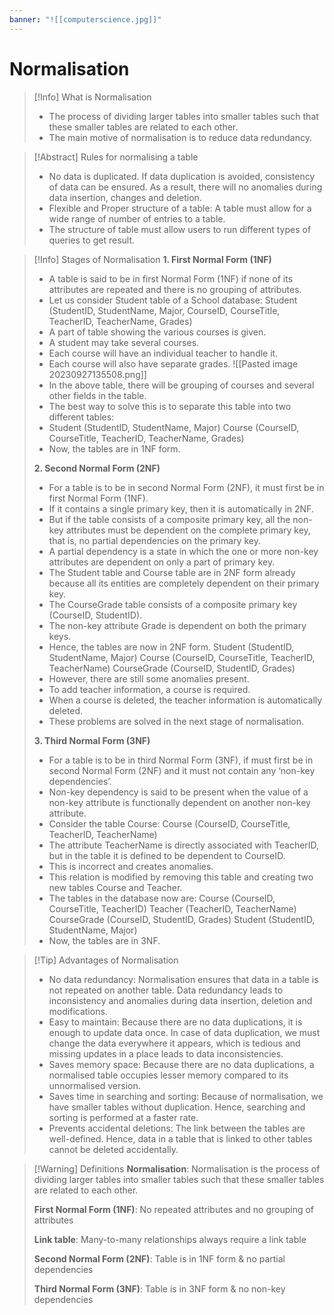 ```yaml
---
banner: "![[computerscience.jpg]]"
---
```

# Normalisation 

> [!Info] What is Normalisation 
> - The process of dividing larger tables into smaller tables such that these smaller tables are related to each other. 
> - The main motive of normalisation is to reduce data redundancy.

> [!Abstract] Rules for normalising a table 
> - No data is duplicated. If data duplication is avoided, consistency of data can be ensured. As a result, there will no anomalies during data insertion, changes and deletion. 
> - Flexible and Proper structure of a table: A table must allow for a wide range of number of entries to a table. 
> - The structure of table must allow users to run different types of queries to get result.

> [!Info] Stages of Normalisation 
> **1. First Normal Form (1NF)**
> - A table is said to be in first Normal Form (1NF) if none of its attributes are repeated and there is no grouping of attributes.
> - Let us consider Student table of a School database: Student (StudentID, StudentName, Major, CourseID, CourseTitle, TeacherID, TeacherName, Grades)
> - A part of table showing the various courses is given.
> - A student may take several courses. 
> - Each course will have an individual teacher to handle it. 
> - Each course will also have separate grades. 
> ![[Pasted image 20230927135508.png]]
> - In the above table, there will be grouping of courses and several other fields in the table.
> - The best way to solve this is to separate this table into two different tables: 
> - Student (StudentID, StudentName, Major) Course (CourseID, CourseTitle, TeacherID, TeacherName, Grades)
> - Now, the tables are in 1NF form.
> 
> **2. Second Normal Form (2NF)**
> - For a table is to be in second Normal Form (2NF), it must first be in first Normal Form (1NF).
> - If it contains a single primary key, then it is automatically in 2NF.
> - But if the table consists of a composite primary key, all the non-key attributes must be dependent on the complete primary key, that is, no partial dependencies on the primary key.
> - A partial dependency is a state in which the one or more non-key attributes are dependent on only a part of primary key.
> - The Student table and Course table are in 2NF form already because all its entities are completely dependent on their primary key.
> - The CourseGrade table consists of a composite primary key (CourseID, StudentID). 
> - The non-key attribute Grade is dependent on both the primary keys.
> - Hence, the tables are now in 2NF form.
> 	Student (StudentID, StudentName, Major)
> 	Course (CourseID, CourseTitle, TeacherID, TeacherName)
> 	CourseGrade (CourseID, StudentID, Grades)
> - However, there are still some anomalies present.
> - To add teacher information, a course is required.
> - When a course is deleted, the teacher information is automatically deleted.
> - These problems are solved in the next stage of normalisation.
> 
> **3. Third Normal Form (3NF)**
> - For a table is to be in third Normal Form (3NF), if must first be in second Normal Form (2NF) and it must not contain any ‘non-key dependencies’. 
> - Non-key dependency is said to be present when the value of a non-key attribute is functionally dependent on another non-key attribute.
> - Consider the table Course: 
>   Course (CourseID, CourseTitle, TeacherID, TeacherName)
> - The attribute TeacherName is directly associated with TeacherID, but in the table it is defined to be dependent to CourseID. 
> - This is incorrect and creates anomalies.
> - This relation is modified by removing this table and creating two new tables Course and Teacher.
> - The tables in the database now are:
>	Course (CourseID, CourseTitle, TeacherID)
>	Teacher (TeacherID, TeacherName)
>	CourseGrade (CourseID, StudentID, Grades)
>	Student (StudentID, StudentName, Major)
> - Now, the tables are in 3NF.

> [!Tip] Advantages of Normalisation 
> - No data redundancy: Normalisation ensures that data in a table is not repeated on another table. Data redundancy leads to inconsistency and anomalies during data insertion, deletion and modifications.
> - Easy to maintain: Because there are no data duplications, it is enough to update data once. In case of data duplication, we must change the data everywhere it appears, which is tedious and missing updates in a place leads to data inconsistencies.
> - Saves memory space: Because there are no data duplications, a normalised table occupies lesser memory compared to its unnormalised version. 
> - Saves time in searching and sorting: Because of normalisation, we have smaller tables without duplication. Hence, searching and sorting is performed at a faster rate.
> - Prevents accidental deletions: The link between the tables are well-defined. Hence, data in a table that is linked to other tables cannot be deleted accidentally.

> [!Warning] Definitions 
>  **Normalisation**: 
> Normalisation is the process of dividing larger tables into smaller tables such that these smaller tables are related to each other.
> 
>  **First Normal Form (1NF)**:
>  No repeated attributes and no grouping of attributes 
>  
>  **Link table**:
>  Many-to-many relationships always require a link table 
>  
>  **Second Normal Form (2NF)**:
>  Table is in 1NF form & no partial dependencies 
>  
>  **Third Normal Form (3NF)**:
>  Table is in 3NF form & no non-key dependencies

